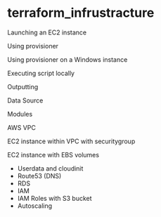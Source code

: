 # terraform_infrustracture

Launching an EC2 instance

Using provisioner

Using provisioner on a Windows instance

Executing script locally

Outputting

Data Source

Modules

AWS VPC

EC2 instance within VPC with securitygroup

EC2 instance with EBS volumes

- Userdata and cloudinit
- Route53 (DNS)
- RDS
- IAM
- IAM Roles with S3 bucket
- Autoscaling

